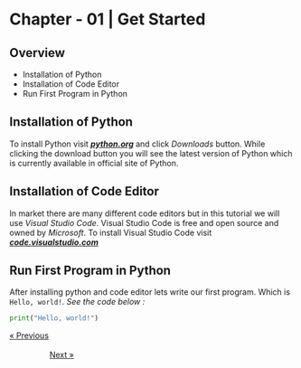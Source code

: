 # Chapter - 01 | Get Started
## Overview

- Installation of Python
- Installation of Code Editor
- Run First Program in Python

## Installation of Python

To install Python visit ***[python.org](https://www.python.org)*** and click *Downloads* button. While clicking the download button you will see the latest version of Python which is currently available in official site of Python.

## Installation of Code Editor

In market there are many different code editors but in this tutorial we will use *Visual Studio Code*. Visual Studio Code is free and open source and owned by *Microsoft*.
To install Visual Studio Code visit ***[code.visualstudio.com](https://code.visualstudio.com/)***

## Run First Program in Python

After installing python and code editor lets write our first program. Which is `Hello, world!`. *See the code below :*

```python
print("Hello, world!")
```
[&laquo; Previous](</Web Development/Front-End Development/HTML/Chapter-01 Get Started>)
&nbsp;&nbsp;&nbsp;&nbsp;&nbsp;&nbsp;&nbsp;&nbsp;&nbsp;&nbsp;&nbsp;&nbsp;&nbsp;&nbsp;&nbsp;&nbsp;&nbsp;&nbsp;&nbsp;&nbsp;&nbsp;&nbsp;&nbsp;&nbsp;&nbsp;&nbsp;&nbsp;&nbsp;&nbsp;&nbsp;&nbsp;&nbsp;&nbsp;&nbsp;&nbsp;&nbsp;&nbsp;&nbsp;&nbsp;&nbsp;&nbsp;&nbsp;&nbsp;&nbsp;&nbsp;&nbsp;&nbsp;&nbsp;&nbsp;&nbsp;&nbsp;&nbsp;&nbsp;&nbsp;&nbsp;&nbsp;&nbsp;&nbsp;&nbsp;&nbsp;&nbsp;&nbsp;&nbsp;&nbsp;&nbsp;&nbsp;&nbsp;&nbsp;&nbsp;&nbsp;&nbsp;&nbsp;&nbsp;&nbsp;&nbsp;&nbsp;&nbsp;&nbsp;&nbsp;&nbsp;&nbsp;&nbsp;&nbsp;&nbsp;&nbsp;&nbsp;&nbsp;&nbsp;&nbsp;&nbsp;&nbsp;&nbsp;&nbsp;&nbsp;&nbsp;&nbsp;&nbsp;&nbsp;&nbsp;&nbsp;&nbsp;&nbsp;&nbsp;&nbsp;&nbsp;&nbsp;&nbsp;&nbsp;&nbsp;&nbsp;&nbsp;&nbsp;&nbsp;&nbsp;&nbsp;&nbsp;&nbsp;&nbsp;&nbsp;&nbsp;&nbsp;&nbsp;&nbsp;&nbsp;&nbsp;&nbsp;&nbsp;&nbsp;&nbsp;&nbsp;&nbsp;&nbsp;&nbsp;&nbsp;&nbsp;&nbsp;&nbsp;&nbsp;&nbsp;&nbsp;&nbsp;&nbsp;&nbsp;&nbsp;&nbsp;&nbsp;[Next &raquo;](</Web Development/Front-End Development/HTML/Chapter-01 Get Started>)
